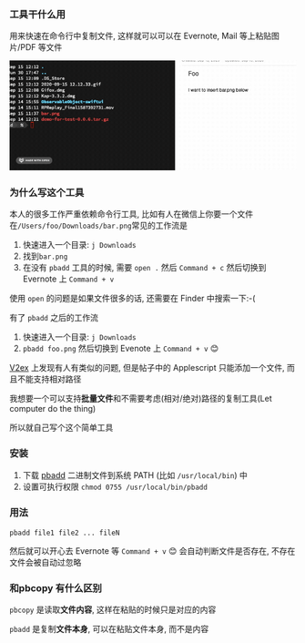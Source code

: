 ### 工具干什么用
用来快速在命令行中复制文件, 这样就可以可以在 Evernote, Mail 等上粘贴图片/PDF 等文件

![showcase](./demo/showcase.gif)

### 为什么写这个工具

本人的很多工作严重依赖命令行工具,  比如有人在微信上你要一个文件在`/Users/foo/Downloads/bar.png`常见的工作流是

1. 快速进入一个目录:  `j Downloads`
2. 找到`bar.png`
3. 在没有 `pbadd` 工具的时候, 需要 `open .` 然后 `Command + c`   然后切换到 Evernote 上 `Command + v`

使用 `open` 的问题是如果文件很多的话, 还需要在 Finder 中搜索一下:-( 

有了 `pbadd` 之后的工作流

1. 快速进入一个目录:  `j Downloads`
2. `pbadd foo.png` 然后切换到 Evenote 上 `Command + v` 😊

[V2ex](https://v2ex.com/t/700647) 上发现有人有类似的问题, 但是帖子中的 Applescript 只能添加一个文件, 而且不能支持相对路径

我想要一个可以支持**批量文件**和不需要考虑(相对/绝对)路径的复制工具(Let computer do the thing)

所以就自己写个这个简单工具

### 安装

1. 下载 [pbadd](https://github.com/yujinqiu/pbadd/releases) 二进制文件到系统 PATH (比如 `/usr/local/bin`) 中
2. 设置可执行权限 `chmod 0755 /usr/local/bin/pbadd`


### 用法
```
pbadd file1 file2 ... fileN
```
然后就可以开心去 Evernote 等 `Command + v` 😊
会自动判断文件是否存在, 不存在文件会被自动过忽略

### 和pbcopy 有什么区别

`pbcopy` 是读取**文件内容**, 这样在粘贴的时候只是对应的内容

`pbadd` 是复制**文件本身**, 可以在粘贴文件本身, 而不是内容


